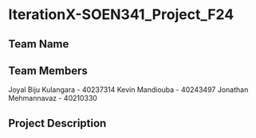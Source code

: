 # IterationX-SOEN341_Project_F24

## Team Name

## Team Members
Joyal Biju Kulangara - 40237314
Kevin Mandiouba - 40243497
Jonathan Mehmannavaz - 40210330



## Project Description

